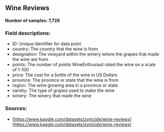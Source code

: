 ## Wine Reviews

#### Number of samples: 7,728

### Field descriptions:

- ID: Unique identifier for data point
- country: The country that the wine is from
- designation: The vineyard within the winery where the grapes that made the wine are from
- points: The number of points WineEnthusiast rated the wine on a scale of 1-100
- price: The cost for a bottle of the wine in US Dollars
- province: The province or state that the wine is from
- region: The wine growing area in a province or state
- variety: The type of grapes used to make the wine
- winery: The winery that made the wine

### Sources:

- [https://www.kaggle.com/datasets/zynicide/wine-reviews](https://www.kaggle.com/datasets/zynicide/wine-reviews)
